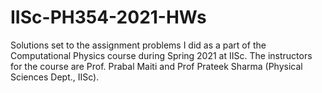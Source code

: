# IISc-PH354-2021-HWs
Solutions set to the assignment problems I did as a part of the Computational Physics course during Spring 2021 at IISc. The instructors for the course are Prof. Prabal Maiti and Prof Prateek Sharma (Physical Sciences Dept., IISc).

